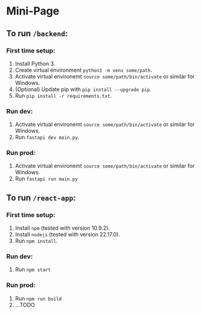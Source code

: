 # Mini-Page

## To run `/backend`:

### First time setup:

1. Install Python 3.
1. Create virtual environment `python3 -m venv some/path`.
1. Activate virtual environemt `source some/path/bin/activate` or similar for Windows.
1. (Optional) Update pip with `pip install --upgrade pip`.
1. Run `pip install -r requirements.txt`.

### Run dev:

1. Activate virtual environemt `source some/path/bin/activate` or similar for Windows.
1. Run `fastapi dev main.py`.

### Run prod:

1. Activate virtual environemt `source some/path/bin/activate` or similar for Windows.
1. Run `fastapi run main.py`

## To run `/react-app`:

### First time setup:

1. Install `npm` (tested with version 10.9.2).
1. Install `nodejs` (tested with version 22.17.0).
1. Run `npm install`.

### Run dev:

1. Run `npm start`

### Run prod:

1. Run `npm run build`
1. ...TODO
